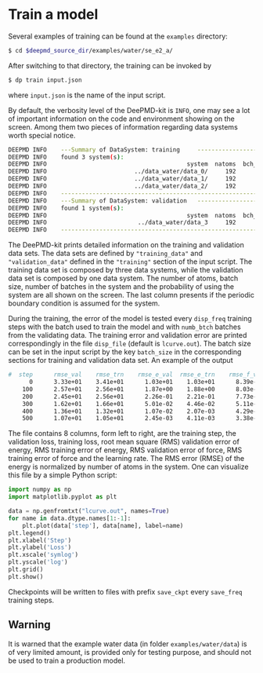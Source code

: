 # Train a model

Several examples of training can be found at the `examples` directory:
```bash
$ cd $deepmd_source_dir/examples/water/se_e2_a/
```

After switching to that directory, the training can be invoked by
```bash
$ dp train input.json
```
where `input.json` is the name of the input script.

By default, the verbosity level of the DeePMD-kit is `INFO`, one may see a lot of important information on the code and environment showing on the screen. Among them two pieces of information regarding data systems worth special notice. 
```bash
DEEPMD INFO    ---Summary of DataSystem: training     -----------------------------------------------
DEEPMD INFO    found 3 system(s):
DEEPMD INFO                                        system  natoms  bch_sz   n_bch   prob  pbc
DEEPMD INFO                         ../data_water/data_0/     192       1      80  0.250    T
DEEPMD INFO                         ../data_water/data_1/     192       1     160  0.500    T
DEEPMD INFO                         ../data_water/data_2/     192       1      80  0.250    T
DEEPMD INFO    --------------------------------------------------------------------------------------
DEEPMD INFO    ---Summary of DataSystem: validation   -----------------------------------------------
DEEPMD INFO    found 1 system(s):
DEEPMD INFO                                        system  natoms  bch_sz   n_bch   prob  pbc
DEEPMD INFO                          ../data_water/data_3     192       1      80  1.000    T
DEEPMD INFO    --------------------------------------------------------------------------------------
```
The DeePMD-kit prints detailed information on the training and validation data sets. The data sets are defined by `"training_data"` and `"validation_data"` defined in the `"training"` section of the input script. The training data set is composed by three data systems, while the validation data set is composed by one data system. The number of atoms, batch size, number of batches in the system and the probability of using the system are all shown on the screen. The last column presents if the periodic boundary condition is assumed for the system. 

During the training, the error of the model is tested every `disp_freq` training steps with the batch used to train the model and with `numb_btch` batches from the validating data. The training error and validation error are printed correspondingly in the file `disp_file` (default is `lcurve.out`). The batch size can be set in the input script by the key `batch_size` in the corresponding sections for training and validation data set. An example of the output 
```bash
#  step      rmse_val    rmse_trn    rmse_e_val  rmse_e_trn    rmse_f_val  rmse_f_trn         lr
      0      3.33e+01    3.41e+01      1.03e+01    1.03e+01      8.39e-01    8.72e-01    1.0e-03
    100      2.57e+01    2.56e+01      1.87e+00    1.88e+00      8.03e-01    8.02e-01    1.0e-03
    200      2.45e+01    2.56e+01      2.26e-01    2.21e-01      7.73e-01    8.10e-01    1.0e-03
    300      1.62e+01    1.66e+01      5.01e-02    4.46e-02      5.11e-01    5.26e-01    1.0e-03
    400      1.36e+01    1.32e+01      1.07e-02    2.07e-03      4.29e-01    4.19e-01    1.0e-03
    500      1.07e+01    1.05e+01      2.45e-03    4.11e-03      3.38e-01    3.31e-01    1.0e-03
```
The file contains 8 columns, form left to right, are the training step, the validation loss, training loss, root mean square (RMS) validation error of energy, RMS training error of energy, RMS validation error of force, RMS training error of force and the learning rate. The RMS error (RMSE) of the energy is normalized by number of atoms in the system. One can visualize this file by a simple Python script:

```py
import numpy as np
import matplotlib.pyplot as plt

data = np.genfromtxt("lcurve.out", names=True)
for name in data.dtype.names[1:-1]:
    plt.plot(data['step'], data[name], label=name)
plt.legend()
plt.xlabel('Step')
plt.ylabel('Loss')
plt.xscale('symlog')
plt.yscale('log')
plt.grid()
plt.show()
```

Checkpoints will be written to files with prefix `save_ckpt` every `save_freq` training steps. 

## Warning
It is warned that the example water data (in folder `examples/water/data`) is of very limited amount, is provided only for testing purpose, and should not be used to train a production model.

